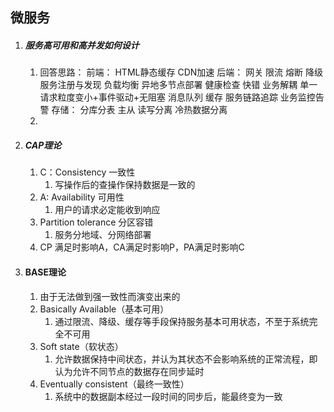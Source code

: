 ## 微服务
1. ##### 服务高可用和高并发如何设计
   1. 回答思路：
前端：
    HTML静态缓存 CDN加速
后端：
    网关 限流 熔断 降级   
    服务注册与发现 负载均衡 异地多节点部署 健康检查
    快错 业务解耦 单一请求粒度变小+事件驱动+无阻塞 消息队列 缓存
    服务链路追踪 业务监控告警
存储：
    分库分表 主从 读写分离 冷热数据分离
   2. 

2. ##### CAP理论
   1. C：Consistency 一致性
      1. 写操作后的查操作保持数据是一致的
   2. A: Availability 可用性
      1. 用户的请求必定能收到响应
   3. Partition tolerance 分区容错
      1. 服务分地域、分网络部署
   4. CP 满足时影响A，CA满足时影响P，PA满足时影响C
3. #### BASE理论
   1. 由于无法做到强一致性而演变出来的
   2. Basically Available（基本可用）
      1. 通过限流、降级、缓存等手段保持服务基本可用状态，不至于系统完全不可用
   3. Soft state（软状态）
      1. 允许数据保持中间状态，并认为其状态不会影响系统的正常流程，即认为允许不同节点的数据存在同步延时
   4. Eventually consistent（最终一致性）
      1. 系统中的数据副本经过一段时间的同步后，能最终变为一致


